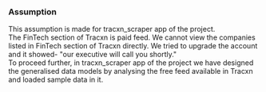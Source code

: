 ### Assumption
This assumption is made for tracxn_scraper app of the project. <br />
The FinTech section of Tracxn is paid feed. We cannot view the companies listed in FinTech section of 
Tracxn directly. We tried to upgrade the account and it showed- "our executive will call you shortly."<br />
To proceed further, in tracxn_scraper app of the project we have designed the generalised data models by analysing the free feed available in 
Tracxn and loaded sample data in it.  
